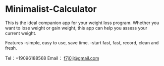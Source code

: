# Minimalist-Calculator

This is the ideal companion app for your weight loss program. Whether you want to lose weight or gain weight, this app can help you assess your current weight.

Features
-simple, easy to use, save time.
-start fast, fast, record, clean and fresh.

Tel：+19096188568
Email： f7j0jj@gmail.com
